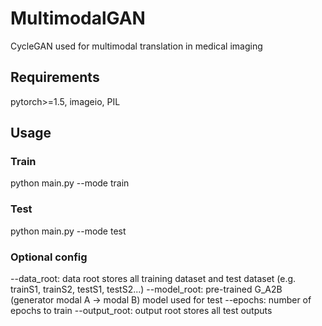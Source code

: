 # MultimodalGAN
CycleGAN used for multimodal translation in medical imaging
## Requirements
pytorch>=1.5, imageio, PIL
## Usage
### Train
python main.py --mode train
### Test
python main.py --mode test
### Optional config
--data_root: data root stores all training dataset and test dataset (e.g. trainS1, trainS2, testS1, testS2...)
--model_root: pre-trained G_A2B (generator modal A -> modal B) model used for test
--epochs: number of epochs to train
--output_root: output root stores all test outputs
